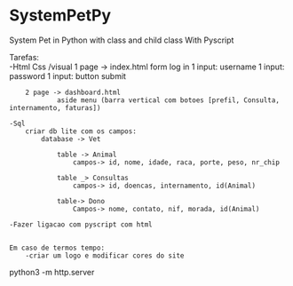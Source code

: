 # SystemPetPy

System Pet in Python with class and child class
With Pyscript

Tarefas:  
 -Html Css /visual
1 page -> index.html
form log in
1 input: username
1 input: password
1 input: button submit

        2 page -> dashboard.html
                aside menu (barra vertical com botoes [prefil, Consulta, internamento, faturas])

    -Sql
        criar db lite com os campos:
            database -> Vet

                table -> Animal
                    campos-> id, nome, idade, raca, porte, peso, nr_chip

                table _> Consultas
                    campos-> id, doencas, internamento, id(Animal)

                table-> Dono
                    Campos-> nome, contato, nif, morada, id(Animal)

    -Fazer ligacao com pyscript com html


    Em caso de termos tempo:
        -criar um logo e modificar cores do site

python3 -m http.server

